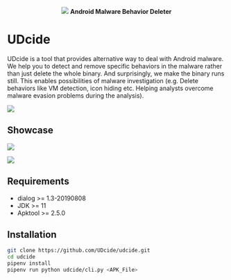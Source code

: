 <p align="center">
    <img src="https://i.imgur.com/H5Vd6KI.png"/>
    <b> Android Malware Behavior Deleter </b>
</p>



# UDcide

UDcide is a tool that provides alternative way to deal with Android malware. We help you to detect and remove specific behaviors in the malware rather than just delete the whole binary. And surprisingly, we make the binary runs still. This enables possibilities of malware investigation (e.g. Delete behaviors like VM detection, icon hiding etc. Helping analysts overcome malware evasion problems during the analysis).

![](https://i.imgur.com/TrvdsEr.gif)

## Showcase
![](https://i.imgur.com/jCqxOp2.gif)

![](https://i.imgur.com/WRc8iKy.gif)

## Requirements
+ dialog >= 1.3-20190808
+ JDK >= 11
+ Apktool >= 2.5.0

## Installation
```bash
git clone https://github.com/UDcide/udcide.git
cd udcide
pipenv install
pipenv run python udcide/cli.py <APK_File>
```
